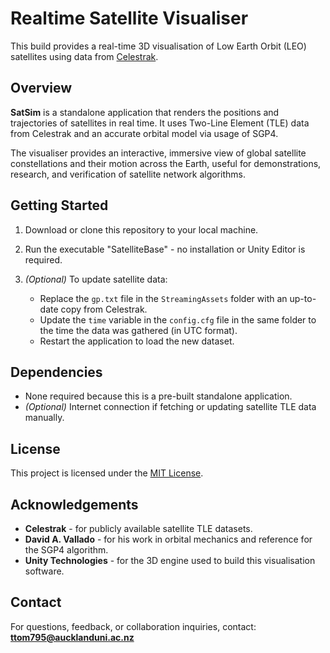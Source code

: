 # Realtime Satellite Visualiser

This build provides a real-time 3D visualisation of Low Earth Orbit (LEO) satellites using data from [Celestrak](https://celestrak.org/NORAD/elements/gp.php?GROUP=starlink&FORMAT=tle).

## Overview

**SatSim** is a standalone application that renders the positions and trajectories of satellites in real time.
It uses Two-Line Element (TLE) data from Celestrak and an accurate orbital model via usage of SGP4.

The visualiser provides an interactive, immersive view of global satellite constellations and their motion across the Earth, useful for demonstrations, research, and verification of satellite network algorithms.

## Getting Started

1. Download or clone this repository to your local machine.
3. Run the executable "SatelliteBase" - no installation or Unity Editor is required.
4. *(Optional)* To update satellite data:

   * Replace the `gp.txt` file in the `StreamingAssets` folder with an up-to-date copy from Celestrak.
   * Update the `time` variable in the `config.cfg` file in the same folder to the time the data was gathered (in UTC format).
   * Restart the application to load the new dataset.

## Dependencies

* None required because this is a pre-built standalone application.
* *(Optional)* Internet connection if fetching or updating satellite TLE data manually.

## License

This project is licensed under the [MIT License](LICENSE).

## Acknowledgements

* **Celestrak** - for publicly available satellite TLE datasets.
* **David A. Vallado** - for his work in orbital mechanics and reference for the SGP4 algorithm.
* **Unity Technologies** - for the 3D engine used to build this visualisation software.

## Contact

For questions, feedback, or collaboration inquiries, contact:
**[ttom795@aucklanduni.ac.nz](mailto:ttom795@aucklanduni.ac.nz)**
